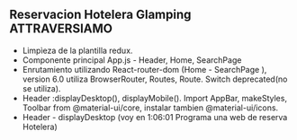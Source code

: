 ## Reservacion Hotelera Glamping ATTRAVERSIAMO



- Limpìeza de la plantilla redux.
- Componente principal App.js - Header, Home, SearchPage
- Enrutamiento utilizando React-router-dom (Home - SearchPage ), version 6.0 utiliza BrowserRouter, Routes, Route. Switch deprecated(no se utiliza).
- Header :displayDesktop(), displayMobile(). Import AppBar, makeStyles, Toolbar from @material-ui/core, instalar tambien @material-ui/icons.
- Header - displayDesktop (voy en 1:06:01 Programa una web de reserva Hotelera)

